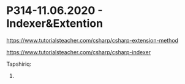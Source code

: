 # P314-11.06.2020 - Indexer&Extention

https://www.tutorialsteacher.com/csharp/csharp-extension-method

https://www.tutorialsteacher.com/csharp/csharp-indexer

Tapshiriq:

1.
